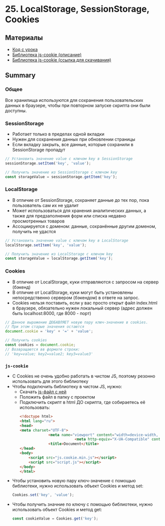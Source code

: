 # 25. LocalStorage, SessionStorage, Cookies

## Материалы
* [Код с урока](src)
* [Библиотека js-cookie (описание)](https://www.npmjs.com/package/js-cookie)
* [Библиотека js-cookie (ссылка для скачивания)](https://github.com/js-cookie/js-cookie/releases/download/v3.0.1/js.cookie.min.js)


## Summary
### Общее
Все хранилища используются для сохранения пользовательских данных в браузере, чтобы
при повторном запуске скрипта они были доступны.

### SessionStorage
* Работает только в пределах одной вкладки
* Нужен для сохранения данных при обновлении страницы
* Если вкладку закрыть, все данные, которые сохранили в SessionStorage пропадут

```js
// Установить значение value с ключом key в SessionStorage 
sessionStorage.setItem('key', 'value');

// Получить значение из SessionStorage с ключом key
const storageValue = sessionStorage.getItem('key');
```


### LocalStorage
* В отличие от SessionStorage, сохраняет данные до тех пор, пока пользователь сам их не удалит
* Может использоваться для хранения аналитических данных, а также для предзаполнения форм или списка недавно просмотренных товаров
* Ассоциируется с доменом: данные, сохранённые другим доменом, получить не удастся

```js
// Установить значение value с ключом key в LocalStorage 
localStorage.setItem('key', 'value');

// Получить значение из LocalStorage с ключом key
const storageValue = localStorage.getItem('key');
```

### Cookies
* В отличие от LocalStorage, куки отправляются с запросом на сервер (бэкенд)
* В отличие от LocalStorage, куки могут быть установлены непосредственно сервером (бэкендом) в ответе на запрос.
* Cookies нельзя поставить, если у вас просто открыт файл index.html в браузере, обязательно нужен локальный сервер (адрес должен быть localhost:8000, где 8000 - порт)

```js
// Данное выражение ДОБАВЛЯЕТ новую пару ключ-значение в cookies.
// При этом старые значения остаются
document.cookie = 'key' + '=' + 'value';

// Получить cookies
const cookies = document.cookie;
// Возвращаются вв формате строки:
// 'key=value; key2=value2; key3=value3'
```

### `js-cookie`
* С Cookies не очень удобно работать в чистом JS, поэтому резонно использовать для этого библиотеку
* Чтобы подключить библиотеку в чистом JS, нужно:
    * Cкачать [js-файл с ней](https://github.com/js-cookie/js-cookie/releases/download/v3.0.1/js.cookie.min.js)
    * Положить файл в папку с проектом
    * Подключить скрипт в html ДО скрипта, где собираетесь её использовать:
        ```html
        <!doctype html>
        <html lang="ru">
        <head>
        <meta charset="UTF-8">
                     <meta name="viewport" content="width=device-width, user-scalable=no, initial-scale=1.0, maximum-scale=1.0, minimum-scale=1.0">
                                 <meta http-equiv="X-UA-Compatible" content="ie=edge">
                     <title>Document</title>
        </head>
        <body>
            <script src="js.cookie.min.js"></script>
            <script src="script.js"></script>
        </body>
        </html>
        ```
* Чтобы установить новую пару ключ-значение с помощью библиотеки, нужно использовать объект Cookies и метод set:
    ```js
    Cookies.set('key', 'value');
    ```
* Чтобы получить значние по ключу с помощью библиотеки, нужно использовать объект Cookies и метод get:
    ```js
    const cookieValue = Cookies.get('key');
    ```
